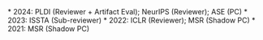 <aside markdown="1">
  * 2024: PLDI (Reviewer + Artifact Eval); NeurIPS (Reviewer); ASE (PC)
  * 2023: ISSTA (Sub-reviewer)
  * 2022: ICLR (Reviewer); MSR (Shadow PC)
  * 2021: MSR (Shadow PC)
</aside>